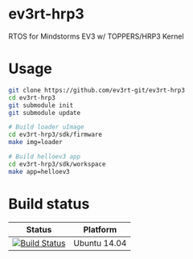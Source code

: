 # ev3rt-hrp3
RTOS for Mindstorms EV3 w/ TOPPERS/HRP3 Kernel

# Usage

```bash
git clone https://github.com/ev3rt-git/ev3rt-hrp3
cd ev3rt-hrp3
git submodule init
git submodule update

# Build loader uImage
cd ev3rt-hrp3/sdk/firmware
make img=loader

# Build helloev3 app
cd ev3rt-hrp3/sdk/workspace
make app=helloev3
```

# Build status

Status               | Platform
--------------       | ------ 
[![Build Status](https://travis-ci.org/ev3rt-git/ev3rt-hrp3.svg?branch=master)](https://travis-ci.org/ev3rt-git/ev3rt-hrp3) | Ubuntu 14.04
